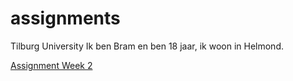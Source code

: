 # assignments
Tilburg University
Ik ben Bram en ben 18 jaar, ik woon in Helmond.

[Assignment Week 2](https://github.com/bramprinsen/assignments/blob/master/Assignment_week_2-2.ipynb)

